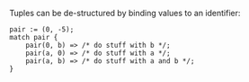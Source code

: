 Tuples can be de-structured by binding values to an identifier:

```
pair := (0, -5);
match pair {
    pair(0, b) => /* do stuff with b */;
    pair(a, 0) => /* do stuff with a */;
    pair(a, b) => /* do stuff with a and b */;
}
```